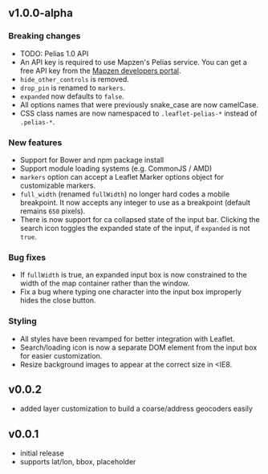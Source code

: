 ## v1.0.0-alpha
### Breaking changes
- TODO: Pelias 1.0 API
- An API key is required to use Mapzen's Pelias service. You can get a free API key from the [Mapzen developers portal](https://mapzen.com/developers/).
- `hide_other_controls` is removed.
- `drop_pin` is renamed to `markers`.
- `expanded` now defaults to `false`.
- All options names that were previously snake_case are now camelCase.
- CSS class names are now namespaced to `.leaflet-pelias-*` instead of `.pelias-*`.

### New features
- Support for Bower and npm package install
- Support module loading systems (e.g. CommonJS / AMD)
- `markers` option can accept a Leaflet Marker options object for customizable markers.
- `full_width` (renamed `fullWidth`) no longer hard codes a mobile breakpoint. It now accepts any integer to use as a breakpoint (default remains `650` pixels).
- There is now support for ca collapsed state of the input bar. Clicking the search icon toggles the expanded state of the input, if `expanded` is not `true`.

### Bug fixes
- If `fullWidth` is true, an expanded input box is now constrained to the width of the map container rather than the window.
- Fix a bug where typing one character into the input box improperly hides the close button.

### Styling
- All styles have been revamped for better integration with Leaflet.
- Search/loading icon is now a separate DOM element from the input box for easier customization.
- Resize background images to appear at the correct size in <IE8.

## v0.0.2

- added layer customization to build a coarse/address geocoders easily

## v0.0.1

- initial release
- supports lat/lon, bbox, placeholder